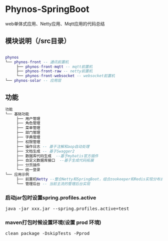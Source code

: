 # Phynos-SpringBoot
web单体式应用、Netty应用、Mqtt应用的代码总结

## 模块说明（/src目录）
```lua

phynos
└── phynos-front -- 通讯前置机  
     ├── phynos-front-mqtt -- mqtt前置机  
     ├── phynos-front-raw -- netty前置机  
     └── phynos-front-websocket -- websocket前置机  
└── phynos-solar -- 应用层 

```

## 功能
```lua
功能
└── 基础功能  
     ├── 用户管理  
     ├── 角色管理  
     ├── 菜单管理  
     ├── 部门管理  
     ├── 字典管理  
     ├── 权限管理  
     ├── 操作日志 -- 基于注解和aop自动处理  
     ├── 文档生成 -- 基于Swagger2  
     ├── 数据库代码生成  --基于mybatis官方插件  
     ├── 自定义数据库接口  --基于生成代码拓展  
     ├── 分页插件    
     └── 统一登录  
└── 应用示例  
     ├── 前置机Netty --整合Netty和SpringBoot，组合zookeeper和Redis实现分布式集群  
     └── 管理后台 -- 当前主流的管理后台实现  

```


### 启动jar包时设置spring.profiles.active
<pre>
java -jar xxx.jar --spring.profiles.active=test
</pre>
### maven打包时候设置环境(设置 prod 环境)
<pre>
clean package -DskipTests -Pprod
</pre>